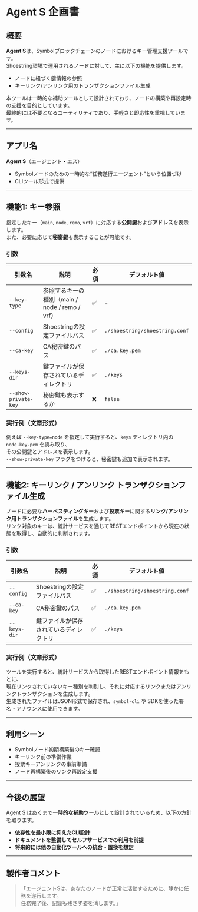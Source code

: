 # Agent S 企画書

## 概要

**Agent S**は、Symbolブロックチェーンのノードにおけるキー管理支援ツールです。  
Shoestring環境で運用されるノードに対して、主に以下の機能を提供します。

- ノードに紐づく鍵情報の参照
- キーリンク/アンリンク用のトランザクションファイル生成

本ツールは一時的な補助ツールとして設計されており、ノードの構築や再設定時の支援を目的としています。  
最終的には不要となるユーティリティであり、手軽さと即応性を重視しています。

---

## アプリ名

**Agent S**（エージェント・エス）

- Symbolノードのための一時的な“任務遂行エージェント”という位置づけ
- CLIツール形式で提供

---

## 機能1: キー参照

指定したキー（`main`, `node`, `remo`, `vrf`）に対応する**公開鍵**および**アドレス**を表示します。  
また、必要に応じて**秘密鍵**も表示することが可能です。

### 引数

| 引数名 | 説明 | 必須 | デフォルト値 |
|--------|------|------|--------------|
| `--key-type` | 参照するキーの種別（main / node / remo / vrf） | ✅ | - |
| `--config` | Shoestringの設定ファイルパス | ✅ | `./shoestring/shoestring.conf` |
| `--ca-key` | CA秘密鍵のパス | ✅ | `./ca.key.pem` |
| `--keys-dir` | 鍵ファイルが保存されているディレクトリ | ✅ | `./keys` |
| `--show-private-key` | 秘密鍵も表示するか | ❌ | `false` |

### 実行例（文章形式）

例えば `--key-type=node` を指定して実行すると、`keys` ディレクトリ内の `node.key.pem` を読み取り、  
その公開鍵とアドレスを表示します。  
`--show-private-key` フラグをつけると、秘密鍵も追加で表示されます。

---

## 機能2: キーリンク / アンリンク トランザクションファイル生成

ノードに必要な**ハーベスティングキー**および**投票キー**に関する**リンク/アンリンク用トランザクションファイル**を生成します。  
リンク対象のキーは、統計サービスを通じてRESTエンドポイントから現在の状態を取得し、自動的に判断されます。

### 引数

| 引数名 | 説明 | 必須 | デフォルト値 |
|--------|------|------|--------------|
| `--config` | Shoestringの設定ファイルパス | ✅ | `./shoestring/shoestring.conf` |
| `--ca-key` | CA秘密鍵のパス | ✅ | `./ca.key.pem` |
| `--keys-dir` | 鍵ファイルが保存されているディレクトリ | ✅ | `./keys` |

### 実行例（文章形式）

ツールを実行すると、統計サービスから取得したRESTエンドポイント情報をもとに、  
現在リンクされていないキー種別を判別し、それに対応するリンクまたはアンリンクトランザクションを生成します。  
生成されたファイルはJSON形式で保存され、`symbol-cli` や SDKを使った署名・アナウンスに使用できます。

---

## 利用シーン

- Symbolノード初期構築後のキー確認
- キーリンク前の準備作業
- 投票キーアンリンクの事前準備
- ノード再構築後のリンク再設定支援

---

## 今後の展望

Agent S はあくまで**一時的な補助ツール**として設計されているため、以下の方針を取ります。

- **依存性を最小限に抑えたCLI設計**
- **ドキュメントを整備してセルフサービスでの利用を前提**
- **将来的には他の自動化ツールへの統合・置換を想定**

---

## 製作者コメント

> 「エージェントSは、あなたのノードが正常に活動するために、静かに任務を遂行します。  
> 任務完了後、記録も残さず姿を消します。」
